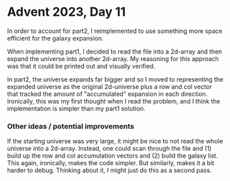 # Advent 2023, Day 11

In order to account for part2, I reimplemented to use something
more space efficient for the galaxy expansion.

When implementing part1, I decided to read the file into a 2d-array and then
expand the universe into another 2d-array. My reasoning for this approach
was that it could be printed out and visually verified.

In part2, the universe expands far bigger and so I moved to representing
the expanded universe as the original 2d-universe plus a row and col vector
that tracked the amount of "accumulated" expansion in each direction. 
Ironically, this was my first thought when I read the problem, and I think
the implementation is simpler than my part1 solution. 

### Other ideas / potential improvements
If the starting universe was very large, it might be nice to not read the
whole universe into a 2d-array. Instead, one could scan through the file
and (1) build up the row and col accumulation vectors and (2) build the
galaxy list. This again, ironically, makes the code simpler. But similarly,
makes it a bit harder to debug. Thinking about it, I might just do this as
a second pass.
